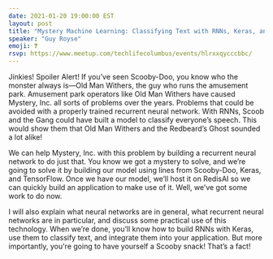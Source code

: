 ```yaml
---
date: 2021-01-20 19:00:00 EST
layout: post
title: "Mystery Machine Learning: Classifying Text with RNNs, Keras, and Scoob and the Gang"
speaker: "Guy Royse"
emoji: ❓
rsvp: https://www.meetup.com/techlifecolumbus/events/hlrxxqycccbbc/
---
```


Jinkies! Spoiler Alert! If you’ve seen Scooby-Doo, you know who the monster always is—Old Man Withers, the guy who runs the amusement park. Amusement park operators like Old Man Withers have caused Mystery, Inc. all sorts of problems over the years. Problems that could be avoided with a properly trained recurrent neural network. With RNNs, Scoob and the Gang could have built a model to classify everyone’s speech. This would show them that Old Man Withers and the Redbeard’s Ghost sounded a lot alike!

We can help Mystery, Inc. with this problem by building a recurrent neural network to do just that. You know we got a mystery to solve, and we’re going to solve it by building our model using lines from Scooby-Doo, Keras, and TensorFlow. Once we have our model, we’ll host it on RedisAI so we can quickly build an application to make use of it. Well, we’ve got some work to do now.

I will also explain what neural networks are in general, what recurrent neural networks are in particular, and discuss some practical use of this technology. When we’re done, you’ll know how to build RNNs with Keras, use them to classify text, and integrate them into your application. But more importantly, you're going to have yourself a Scooby snack! That’s a fact!
